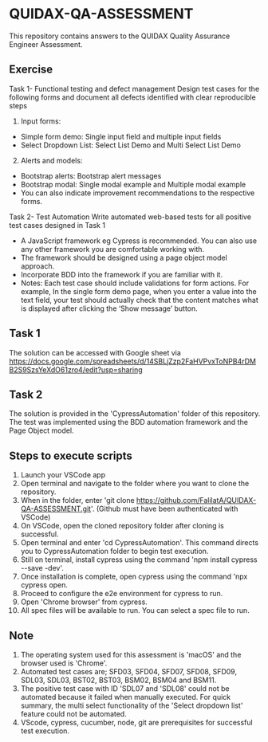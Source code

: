 # QUIDAX-QA-ASSESSMENT
This repository contains answers to the QUIDAX Quality Assurance Engineer Assessment.

## Exercise
Task 1- Functional testing and defect management
Design test cases for the following forms and document all defects identified with clear reproducible steps
1. Input forms:
* Simple form demo: Single input field and multiple input fields
* Select Dropdown List: Select List Demo and Multi Select List Demo
2. Alerts and models:
* Bootstrap alerts: Bootstrap alert messages
* Bootstrap modal: Single modal example and Multiple modal example
* You can also indicate improvement recommendations to the respective forms.

Task 2- Test Automation
Write automated web-based tests for all positive test cases designed in Task 1
* A JavaScript framework eg Cypress is recommended. You can also use any other framework you are comfortable working with.
* The framework should be designed using a page object model approach.
* Incorporate BDD into the framework if you are familiar with it.
* Notes: Each test case should include validations for form actions. For example, In the single form demo page, when you enter a value into the text field, your test should actually check that the content matches what is displayed after clicking the ‘Show message’ button.

## Task 1
The solution can be accessed with Google sheet via https://docs.google.com/spreadsheets/d/14SBLjZzp2FaHVPvxToNPB4rDMB2S9SzsYeXdO61zro4/edit?usp=sharing

## Task 2
The solution is provided in the 'CypressAutomation' folder of this repository. The test was implemented using the BDD automation framework and the Page Object model.

## Steps to execute scripts
1. Launch your VSCode app
2. Open terminal and navigate to the folder where you want to clone the repository.
3. When in the folder, enter 'git clone https://github.com/FalilatA/QUIDAX-QA-ASSESSMENT.git'. (Github must have been authenticated with VSCode)
5. On VSCode, open the cloned repository folder after cloning is successful.
6. Open terminal and enter 'cd CypressAutomation'. This command directs you to CypressAutomation folder to begin test execution.
7. Still on terminal, install cypress using the command 'npm install cypress --save -dev'.
8. Once installation is complete, open cypress using the command 'npx cypress open.
9. Proceed to configure the e2e environment for cypress to run.
10. Open 'Chrome browser' from cypress.
11. All spec files will be available to run. You can select a spec file to run.

## Note
1. The operating system used for this assessment is 'macOS' and the browser used is 'Chrome'.
2. Automated test cases are; SFD03, SFD04, SFD07, SFD08, SFD09, SDL03, SDL03, BST02, BST03, BSM02, BSM04 and BSM11.
3. The positive test case with ID 'SDL07 and 'SDL08' could not be automated because it failed when manually executed. 
For quick summary, the multi select functionality of the 'Select dropdown list' feature could not be automated.
4. VScode, cypress, cucumber, node, git are prerequisites for successful test execution.
